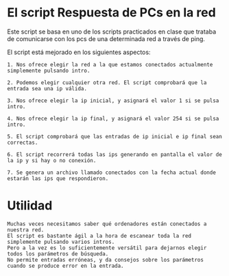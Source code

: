 # El script Respuesta de PCs en la red

Este script se basa en uno de los scripts practicados en clase que trataba de comunicarse con los pcs de una determinada red a través de ping.

El script está mejorado en los siguientes aspectos:

    1. Nos ofrece elegir la red a la que estamos conectados actualmente simplemente pulsando intro.
       	
    2. Podemos elegir cualquier otra red. El script comprobará que la entrada sea una ip válida.
       
    3. Nos ofrece elegir la ip inicial, y asignará el valor 1 si se pulsa intro.
       
    4. Nos ofrece elegir la ip final, y asignará el valor 254 si se pulsa intro.
       
    5. El script comprobará que las entradas de ip inicial e ip final sean correctas.
       
    6. El script recorrerá todas las ips generando en pantalla el valor de la ip y si hay o no conexión.
       
    7. Se genera un archivo llamado conectados con la fecha actual donde estarán las ips que respondieron.


# Utilidad

	Muchas veces necesitamos saber qué ordenadores están conectados a nuestra red.
	El script es bastante ágil a la hora de escanear toda la red simplemente pulsando varios intros.
	Pero a la vez es lo suficientemente versátil para dejarnos elegir todos los parámetros de búsqueda.
	No permite entradas erróneas, y da consejos sobre los parámetros cuando se produce error en la entrada. 
